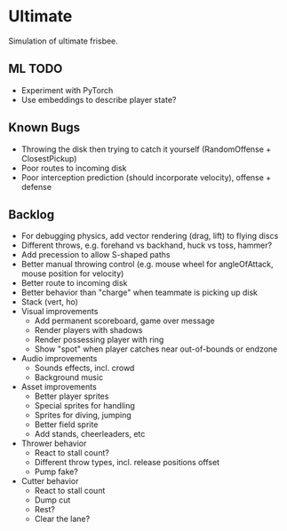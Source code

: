 Ultimate
========

Simulation of ultimate frisbee.

ML TODO
-------

- Experiment with PyTorch
- Use embeddings to describe player state?

Known Bugs
----------

- Throwing the disk then trying to catch it yourself (RandomOffense + ClosestPickup)
- Poor routes to incoming disk
- Poor interception prediction (should incorporate velocity), offense + defense

Backlog
-------

- For debugging physics, add vector rendering (drag, lift) to flying discs
- Different throws, e.g. forehand vs backhand, huck vs toss, hammer?
- Add precession to allow S-shaped paths
- Better manual throwing control (e.g. mouse wheel for angleOfAttack, mouse position for velocity)
- Better route to incoming disk
- Better behavior than "charge" when teammate is picking up disk
- Stack (vert, ho)
- Visual improvements
  - Add permanent scoreboard, game over message
  - Render players with shadows
  - Render possessing player with ring
  - Show "spot" when player catches near out-of-bounds or endzone
- Audio improvements
  - Sounds effects, incl. crowd
  - Background music
- Asset improvements
  - Better player sprites
  - Special sprites for handling
  - Sprites for diving, jumping
  - Better field sprite
  - Add stands, cheerleaders, etc
- Thrower behavior
  - React to stall count?
  - Different throw types, incl. release positions offset
  - Pump fake?
- Cutter behavior
  - React to stall count
  - Dump cut
  - Rest?
  - Clear the lane?

